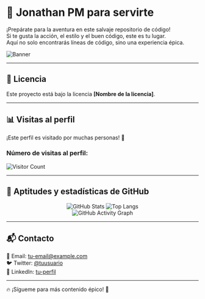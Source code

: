 # 🍁 Jonathan PM para servirte  
¡Prepárate para la aventura en este salvaje repositorio de código!  
Si te gusta la acción, el estilo y el buen código, este es tu lugar.  
Aquí no solo encontrarás líneas de código, sino una experiencia épica.  

![Banner](some-boothill-gifs-v0-s34gs2v5zoqc1.gif)

---

## 📄 Licencia  
Este proyecto está bajo la licencia **[Nombre de la licencia]**.  

---

## 📊 Visitas al perfil  
¡Este perfil es visitado por muchas personas! 🎉  
### Número de visitas al perfil:  
![Visitor Count](https://komarev.com/ghpvc/?username=FaceMdfk&style=flat-square&color=blue)  

---

## 🚀 Aptitudes y estadísticas de GitHub  

<div align="center">
  <img src="https://github-readme-stats.vercel.app/api?username=FaceMdfk&show_icons=true&theme=tokyonight" alt="GitHub Stats" />
  <img src="https://github-readme-stats.vercel.app/api/top-langs/?username=FaceMdfk&layout=compact&theme=tokyonight" alt="Top Langs" />
  <br>
  <img src="https://github-readme-activity-graph.vercel.app/graph?username=FaceMdfk&theme=react-dark" alt="GitHub Activity Graph" />
</div>

---

## 📬 Contacto  
📧 Email: [tu-email@example.com](mailto:tu-email@example.com)  
🐦 Twitter: [@tuusuario](https://twitter.com/tuusuario)  
💼 LinkedIn: [tu-perfil](https://linkedin.com/in/tuusuario)  

---

🔥 ¡Sígueme para más contenido épico! 🚀  
